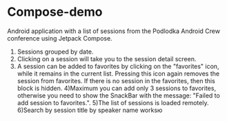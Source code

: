 # Compose-demo
Android application with a list of sessions from the Podlodka Android Crew conference using Jetpack Compose.
1) Sessions grouped by date.
2) Clicking on a session will take you to the session detail screen.
3) A session can be added to favorites by clicking on the "favorites" icon, while it remains in the current list. 
Pressing this icon again removes the session from favorites. If there is no session in the favorites, then this block is hidden.
4)Maximum you can add only 3 sessions to favorites, otherwise you need to show the SnackBar with the message: "Failed to add session to favorites.".
5)The list of sessions is loaded remotely.
6)Search by session title by speaker name worksю

